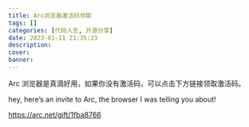 ```yaml
---
title: Arc浏览器激活码领取
tags: []
categories: [代码人生, 开源分享]
date: 2023-01-11 21:35:23
description:
cover:
banner:
---
```


Arc 浏览器是真滴好用，如果你没有激活码，可以点击下方链接领取激活码。

hey, here’s an invite to Arc, the browser I was telling you about!

https://arc.net/gift/1fba8766
